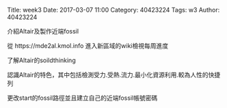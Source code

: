Title: week3
Date: 2017-03-07 11:00
Category: 40423224
Tags: w3
Author: 40423224

介紹Altair及製作近端fossil
<!-- PELICAN_END_SUMMARY -->
<p>從 https://mde2al.kmol.info 進入新區域的wiki檢視每周進度</p>
<p>了解Altair的soildthinking</p>
<p>認識Altair的特色，其中包括檢測受力.受熱.流力.最小化資源利用.較為人性的快捷列</p>
<p>更改start的fossil路徑並且建立自己的近端fossil帳號密碼</p>